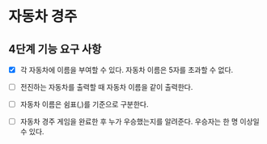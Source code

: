 # 자동차 경주

## 4단계 기능 요구 사항


- [x] 각 자동차에 이름을 부여할 수 있다. 자동차 이름은 5자를 초과할 수 없다.

- [ ] 전진하는 자동차를 출력할 때 자동차 이름을 같이 출력한다.

- [ ] 자동차 이름은 쉼표(,)를 기준으로 구분한다.

- [ ] 자동차 경주 게임을 완료한 후 누가 우승했는지를 알려준다. 우승자는 한 명 이상일 수 있다.